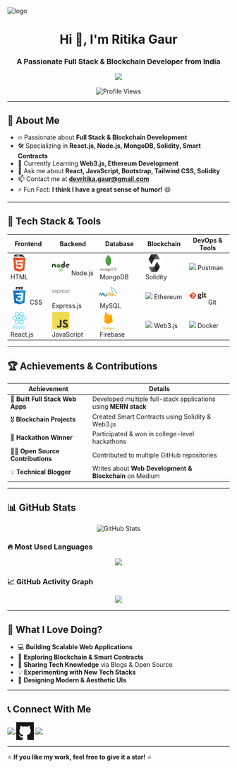 ![logo](https://github.com/kuritika098/kuritika098/blob/main/Screenshot%202024-05-08%20133310.png)

<h1 align="center">Hi 👋, I'm Ritika Gaur</h1>
<h3 align="center">A Passionate Full Stack & Blockchain Developer from India</h3>

<p align="center">
  <img src="https://img.freepik.com/free-vector/software-programmer-girl-office-work-vector-design_107791-20453.jpg?semt=ais_hybrid" width="500"/>
</p>

<p align="center">
  <img src="https://komarev.com/ghpvc/?username=GaurRitika&label=Profile%20views&color=0e75b6&style=flat" alt="Profile Views" />
</p>

---

## 🌟 **About Me**
- 🔥 Passionate about **Full Stack & Blockchain Development**  
- 🛠️ Specializing in **React.js, Node.js, MongoDB, Solidity, Smart Contracts**  
- 🌱 Currently Learning **Web3.js, Ethereum Development**  
- 💬 Ask me about **React, JavaScript, Bootstrap, Tailwind CSS, Solidity**  
- 📫 Contact me at **devritika.gaur@gmail.com**  
- ⚡ Fun Fact: **I think I have a great sense of humor!** 😆  

---

## 🚀 **Tech Stack & Tools**
| **Frontend**  | **Backend**  | **Database** | **Blockchain** | **DevOps & Tools** |
|--------------|------------|-------------|---------------|-----------------|
| <img src="https://raw.githubusercontent.com/devicons/devicon/master/icons/html5/html5-original-wordmark.svg" width="40"/> HTML | <img src="https://raw.githubusercontent.com/devicons/devicon/master/icons/nodejs/nodejs-original-wordmark.svg" width="40"/> Node.js | <img src="https://raw.githubusercontent.com/devicons/devicon/master/icons/mongodb/mongodb-original-wordmark.svg" width="40"/> MongoDB | <img src="https://raw.githubusercontent.com/devicons/devicon/master/icons/solidity/solidity-original.svg" width="40"/> Solidity | <img src="https://www.vectorlogo.zone/logos/getpostman/getpostman-icon.svg" width="40"/> Postman |
| <img src="https://raw.githubusercontent.com/devicons/devicon/master/icons/css3/css3-original-wordmark.svg" width="40"/> CSS | <img src="https://raw.githubusercontent.com/devicons/devicon/master/icons/express/express-original-wordmark.svg" width="40"/> Express.js | <img src="https://raw.githubusercontent.com/devicons/devicon/master/icons/mysql/mysql-original-wordmark.svg" width="40"/> MySQL | <img src="https://upload.wikimedia.org/wikipedia/commons/6/6f/Ethereum-icon-purple.svg" width="40"/> Ethereum | <img src="https://raw.githubusercontent.com/devicons/devicon/master/icons/git/git-original-wordmark.svg" width="40"/> Git |
| <img src="https://raw.githubusercontent.com/devicons/devicon/master/icons/react/react-original-wordmark.svg" width="40"/> React.js | <img src="https://raw.githubusercontent.com/devicons/devicon/master/icons/javascript/javascript-original.svg" width="40"/> JavaScript | <img src="https://raw.githubusercontent.com/devicons/devicon/master/icons/firebase/firebase-plain-wordmark.svg" width="40"/> Firebase | <img src="https://avatars.githubusercontent.com/u/50522406?s=200&v=4" width="40"/> Web3.js | <img src="https://www.vectorlogo.zone/logos/docker/docker-icon.svg" width="40"/> Docker |

---

## 🏆 **Achievements & Contributions**
| **Achievement**  | **Details**  |
|-----------------|-------------|
| 🚀 **Built Full Stack Web Apps** | Developed multiple full-stack applications using **MERN stack** |
| 🎖 **Blockchain Projects** | Created Smart Contracts using Solidity & Web3.js |
| 🏅 **Hackathon Winner** | Participated & won in college-level hackathons |
| 👨‍💻 **Open Source Contributions** | Contributed to multiple GitHub repositories |
| 💡 **Technical Blogger** | Writes about **Web Development & Blockchain** on Medium |

---

## 📊 **GitHub Stats**
<p align="center">
  <img src="https://github-readme-stats.vercel.app/api?username=GaurRitika&show_icons=true&theme=radical" alt="GitHub Stats" />
</p>

### **🔥 Most Used Languages**
<p align="center">
  <img src="https://github-readme-stats.vercel.app/api/top-langs/?username=GaurRitika&layout=compact&theme=radical" />
</p>

### 📈 GitHub Activity Graph
<p align="center">
  <img src="https://github-readme-activity-graph.vercel.app/graph?username=GaurRitika&theme=react-dark" />
</p>


---

## 🎯 **What I Love Doing?**
- 💻 **Building Scalable Web Applications**  
- 🚀 **Exploring Blockchain & Smart Contracts**  
- 📢 **Sharing Tech Knowledge** via Blogs & Open Source  
- 💡 **Experimenting with New Tech Stacks**  
- 🎨 **Designing Modern & Aesthetic UIs**  

---

## 📞 **Connect With Me**
<p align="left">
  <a href="https://www.linkedin.com/in/ritika-gaur-b40b4b298/" target="blank">
    <img align="center" src="https://raw.githubusercontent.com/rahuldkjain/github-profile-readme-generator/master/src/images/icons/Social/linked-in-alt.svg" width="40" />
  </a>
  <a href="https://github.com/GaurRitika" target="blank">
    <img align="center" src="https://raw.githubusercontent.com/edent/SuperTinyIcons/master/images/svg/github.svg" width="40" />
  </a>
  <a href="mailto:ritika.gaur2005@gmail.com" target="blank">
    <img align="center" src="https://upload.wikimedia.org/wikipedia/commons/4/4e/Gmail_Icon.png" width="40" />
  </a>
</p>

---

⭐ **If you like my work, feel free to give it a star!** ⭐
